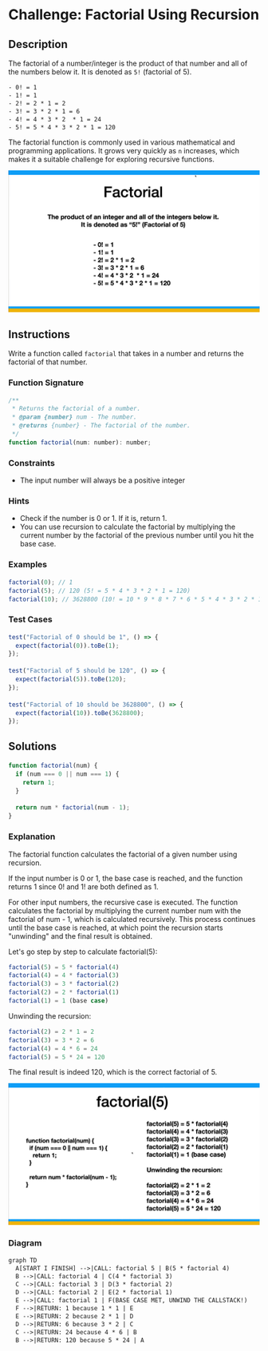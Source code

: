 # Challenge: Factorial Using Recursion

## Description

The factorial of a number/integer is the product of that number and all of the numbers below it. It is denoted as `5!` (factorial of 5).

```text
- 0! = 1
- 1! = 1
- 2! = 2 * 1 = 2
- 3! = 3 * 2 * 1 = 6
- 4! = 4 * 3 * 2  * 1 = 24
- 5! = 5 * 4 * 3 * 2 * 1 = 120
```

The factorial function is commonly used in various mathematical and programming applications. It grows very quickly as `n` increases, which makes it a suitable challenge for exploring recursive functions.

![](../../assets/04-05-01.png)

## Instructions

Write a function called `factorial` that takes in a number and returns the factorial of that number.

### Function Signature

```js
/**
 * Returns the factorial of a number.
 * @param {number} num - The number.
 * @returns {number} - The factorial of the number.
 */
function factorial(num: number): number;
```

### Constraints

- The input number will always be a positive integer

### Hints

- Check if the number is 0 or 1. If it is, return 1.
- You can use recursion to calculate the factorial by multiplying the current number by the factorial of the previous number until you hit the base case.

### Examples

```js
factorial(0); // 1
factorial(5); // 120 (5! = 5 * 4 * 3 * 2 * 1 = 120)
factorial(10); // 3628800 (10! = 10 * 9 * 8 * 7 * 6 * 5 * 4 * 3 * 2 * 1 = 3628800)
```

### Test Cases

```js
test("Factorial of 0 should be 1", () => {
  expect(factorial(0)).toBe(1);
});

test("Factorial of 5 should be 120", () => {
  expect(factorial(5)).toBe(120);
});

test("Factorial of 10 should be 3628800", () => {
  expect(factorial(10)).toBe(3628800);
});
```

## Solutions

```js
function factorial(num) {
  if (num === 0 || num === 1) {
    return 1;
  }

  return num * factorial(num - 1);
}
```

### Explanation

The factorial function calculates the factorial of a given number using recursion.

If the input number is 0 or 1, the base case is reached, and the function returns 1 since 0! and 1! are both defined as 1.

For other input numbers, the recursive case is executed. The function calculates the factorial by multiplying the current number num with the factorial of num - 1, which is calculated recursively. This process continues until the base case is reached, at which point the recursion starts "unwinding" and the final result is obtained.

Let's go step by step to calculate factorial(5):

```js
factorial(5) = 5 * factorial(4)
factorial(4) = 4 * factorial(3)
factorial(3) = 3 * factorial(2)
factorial(2) = 2 * factorial(1)
factorial(1) = 1 (base case)
```

Unwinding the recursion:

```js
factorial(2) = 2 * 1 = 2
factorial(3) = 3 * 2 = 6
factorial(4) = 4 * 6 = 24
factorial(5) = 5 * 24 = 120
```

The final result is indeed 120, which is the correct factorial of 5.

![](../../assets/04-05-02.png)

### Diagram

```mermaid
graph TD
  A[START I FINISH] -->|CALL: factorial 5 | B(5 * factorial 4)
  B -->|CALL: factorial 4 | C(4 * factorial 3)
  C -->|CALL: factorial 3 | D(3 * factorial 2)
  D -->|CALL: factorial 2 | E(2 * factorial 1)
  E -->|CALL: factorial 1 | F(BASE CASE MET, UNWIND THE CALLSTACK!)
  F -->|RETURN: 1 because 1 * 1 | E
  E -->|RETURN: 2 because 2 * 1 | D
  D -->|RETURN: 6 because 3 * 2 | C
  C -->|RETURN: 24 because 4 * 6 | B
  B -->|RETURN: 120 because 5 * 24 | A
```
